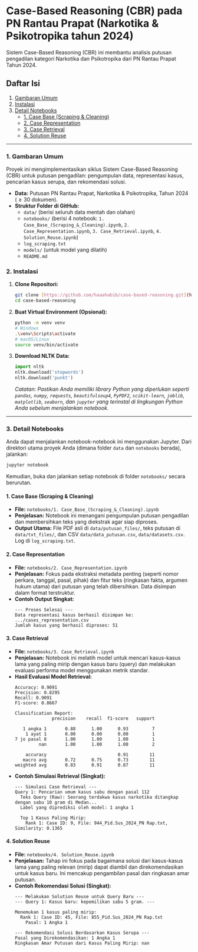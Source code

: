 # Case-Based Reasoning (CBR) pada PN Rantau Prapat (Narkotika & Psikotropika tahun 2024)

Sistem Case-Based Reasoning (CBR) ini membantu analisis putusan pengadilan kategori Narkotika dan Psikotropika dari PN Rantau Prapat Tahun 2024.

## Daftar Isi
1.  [Gambaran Umum](#1-gambaran-umum)
2.  [Instalasi](#2-instalasi)
3.  [Detail Notebooks](#3-detail-notebooks)
    * [1. Case Base (Scraping & Cleaning)](#1-case-base-scraping--cleaning)
    * [2. Case Representation](#2-case-representation)
    * [3. Case Retrieval](#3-case-retrieval)
    * [4. Solution Reuse](#4-solution-reuse)

---

### 1. Gambaran Umum

Proyek ini mengimplementasikan siklus Sistem Case-Based Reasoning (CBR) untuk putusan pengadilan: pengumpulan data, representasi kasus, pencarian kasus serupa, dan rekomendasi solusi.
* **Data:** Putusan PN Rantau Prapat, Narkotika & Psikotropika, Tahun 2024 ($\geq 30$ dokumen).
* **Struktur Folder di GitHub:**
    * `data/` (berisi seluruh data mentah dan olahan)
    * `notebooks/` (berisi 4 notebook: `1. Case_Base_(Scraping_&_Cleaning).ipynb`, `2. Case_Representation.ipynb`, `3. Case_Retrieval.ipynb`, `4. Solution_Reuse.ipynb`)
    * `log_scraping.txt`
    * `models/` (untuk model yang dilatih)
    * `README.md`

### 2. Instalasi

1.  **Clone Repositori:**
    ```bash
    git clone [https://github.com/haaahabib/case-based-reasoning.git](https://github.com/haaahabib/case-based-reasoning.git)
    cd case-based-reasoning
    ```
2.  **Buat Virtual Environment (Opsional):**
    ```bash
    python -m venv venv
    # Windows
    .\venv\Scripts\activate
    # macOS/Linux
    source venv/bin/activate
    ```
3.  **Download NLTK Data:**
    ```python
    import nltk
    nltk.download('stopwords')
    nltk.download('punkt')
    ```
    *Catatan: Pastikan Anda memiliki library Python yang diperlukan seperti `pandas`, `numpy`, `requests`, `beautifulsoup4`, `PyPDF2`, `scikit-learn`, `joblib`, `matplotlib`, `seaborn`, dan `jupyter` yang terinstal di lingkungan Python Anda sebelum menjalankan notebook.*

---

### 3. Detail Notebooks

Anda dapat menjalankan notebook-notebook ini menggunakan Jupyter. Dari direktori utama proyek Anda (dimana folder `data` dan `notebooks` berada), jalankan:
```bash
jupyter notebook
```
Kemudian, buka dan jalankan setiap notebook di folder `notebooks/` secara berurutan.

#### 1. Case Base (Scraping & Cleaning)
* **File:** `notebooks/1. Case_Base_(Scraping_&_Cleaning).ipynb`
* **Penjelasan:** Notebook ini menangani pengumpulan putusan pengadilan dan membersihkan teks yang diekstrak agar siap diproses.
* **Output Utama:** File PDF asli di `data/putusan_files/`, teks putusan di `data/txt_files/`, dan CSV `data/data_putusan.csv`, `data/datasets.csv`. Log di `log_scraping.txt`.

#### 2. Case Representation
* **File:** `notebooks/2. Case_Representation.ipynb`
* **Penjelasan:** Fokus pada ekstraksi metadata penting (seperti nomor perkara, tanggal, pasal, pihak) dan fitur teks (ringkasan fakta, argumen hukum utama) dari putusan yang telah dibersihkan. Data disimpan dalam format terstruktur.
* **Contoh Output Singkat:**
    ```
    --- Proses Selesai ---
    Data representasi kasus berhasil disimpan ke: .../cases_representation.csv
    Jumlah kasus yang berhasil diproses: 51
    ```

#### 3. Case Retrieval
* **File:** `notebooks/3. Case_Retrieval.ipynb`
* **Penjelasan:** Notebook ini melatih model untuk mencari kasus-kasus lama yang paling mirip dengan kasus baru (query) dan melakukan evaluasi performa model menggunakan metrik standar.
* **Hasil Evaluasi Model Retrieval:**
    ```
    Accuracy: 0.9091
    Precision: 0.8295
    Recall: 0.9091
    F1-score: 0.8667

    Classification Report:
                  precision    recall  f1-score   support

       1 angka 1       0.88      1.00      0.93         7
        1 ayat 1       0.00      0.00      0.00         1
    7 jo pasal 8       1.00      1.00      1.00         1
             nan       1.00      1.00      1.00         2

        accuracy                           0.91        11
       macro avg       0.72      0.75      0.73        11
    weighted avg       0.83      0.91      0.87        11
    ```
* **Contoh Simulasi Retrieval (Singkat):**
    ```
    --- Simulasi Case Retrieval ---
    Query 1: Pencarian umum kasus sabu dengan pasal 112
      Teks Query (Raw): Seorang terdakwa kasus narkotika ditangkap dengan sabu 10 gram di Medan...
      Label yang diprediksi oleh model: 1 angka 1

      Top 1 Kasus Paling Mirip:
        Rank 1: Case ID: 9, File: 944_Pid.Sus_2024_PN Rap.txt, Similarity: 0.1365
    ```

#### 4. Solution Reuse
* **File:** `notebooks/4. Solution_Reuse.ipynb`
* **Penjelasan:** Tahap ini fokus pada bagaimana solusi dari kasus-kasus lama yang paling relevan (mirip) dapat diambil dan direkomendasikan untuk kasus baru. Ini mencakup pengambilan pasal dan ringkasan amar putusan.
* **Contoh Rekomendasi Solusi (Singkat):**
    ```
    --- Melakukan Solution Reuse untuk Query Baru ---
    --- Query 1: Kasus baru: kepemilikan sabu 5 gram. ---

    Menemukan 1 kasus paling mirip:
      Rank 1: Case ID: 45, File: 855_Pid.Sus_2024_PN Rap.txt
        Pasal: 1 Angka 1

    --- Rekomendasi Solusi Berdasarkan Kasus Serupa ---
    Pasal yang Direkomendasikan: 1 Angka 1
    Ringkasan Amar Putusan dari Kasus Paling Mirip: nan
    
